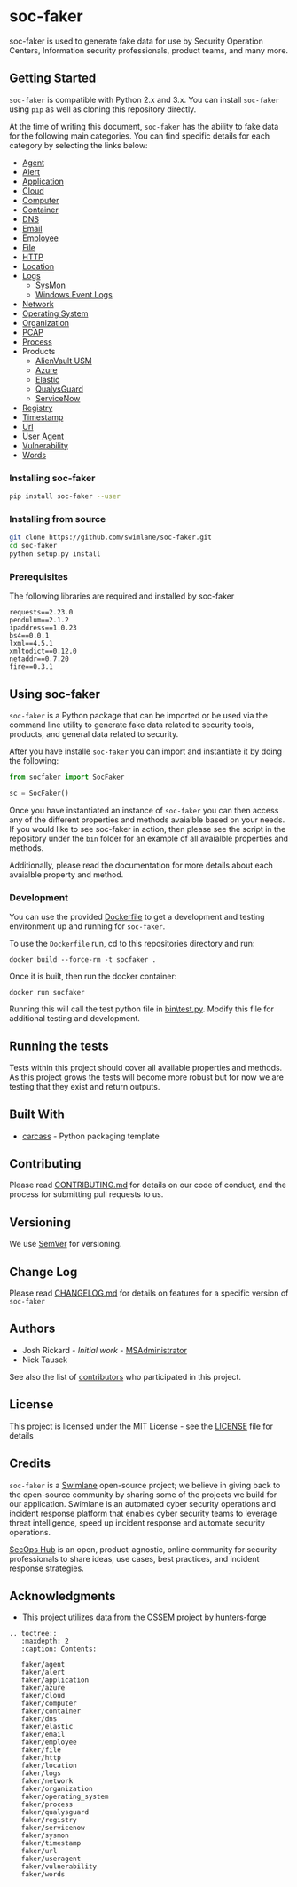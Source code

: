 # soc-faker

soc-faker is used to generate fake data for use by Security Operation Centers, Information security professionals, product teams, and many more.

## Getting Started

`soc-faker` is compatible with Python 2.x and 3.x.  You can install `soc-faker` using `pip` as well as cloning this repository directly.

At the time of writing this document, `soc-faker` has the ability to fake data for the following main categories.  You can find specific details for each category by selecting the links below:

* [Agent](faker/agent.md)
* [Alert](faker/alert.md)
* [Application](faker/application.md)
* [Cloud](faker/cloud.md)
* [Computer](faker/computer.md)
* [Container](faker/container.md)
* [DNS](faker/dns.md)
* [Email](faker/email.md)
* [Employee](faker/employee.md)
* [File](faker/file.md)
* [HTTP](faker/http.md)
* [Location](faker/location.md)
* [Logs](faker/logs.md)
    * [SysMon](faker/sysmon.md)
    * [Windows Event Logs](faker/eventlog.md)
* [Network](faker/network.md)
* [Operating System](faker/operating_system.md)
* [Organization](faker/organization.md)
* [PCAP](faker/pcap.md)
* [Process](faker/process.md)
* Products
    * [AlienVault USM](faker/alienvaultusm.md)
    * [Azure](faker/azure.md)
    * [Elastic](faker/elastic.md)
    * [QualysGuard](faker/qualysguard.md)
    * [ServiceNow](faker/servicenow.md)
* [Registry](faker/registry.md)
* [Timestamp](faker/timestamp.md)
* [Url](faker/url.md)
* [User Agent](faker/useragent.md)
* [Vulnerability](faker/vulnerability)
* [Words](faker/words.md)

### Installing soc-faker

```bash
pip install soc-faker --user
```

### Installing from source

```bash
git clone https://github.com/swimlane/soc-faker.git
cd soc-faker
python setup.py install
```

### Prerequisites

The following libraries are required and installed by soc-faker

```
requests==2.23.0
pendulum==2.1.2
ipaddress==1.0.23
bs4==0.0.1
lxml==4.5.1
xmltodict==0.12.0
netaddr==0.7.20
fire==0.3.1
```

## Using soc-faker

`soc-faker` is a Python package that can be imported or be used via the command line utility to generate fake data related to security tools, products, and general data related to security.

After you have installe `soc-faker` you can import and instantiate it by doing the following:

```python
from socfaker import SocFaker

sc = SocFaker()
```

Once you have instantiated an instance of `soc-faker` you can then access any of the different properties and methods avaialble based on your needs. If you would like to see soc-faker in action, then please see the script in the repository under the `bin` folder for an example of all avaialble properties and methods.

Additionally, please read the documentation for more details about each avaialble property and method.

### Development

You can use the provided [Dockerfile](Dockerfile) to get a development and testing environment up and running for `soc-faker`.

To use the `Dockerfile` run, cd to this repositories directory and run:

```
docker build --force-rm -t socfaker .
```

Once it is built, then run the docker container:

```
docker run socfaker
```

Running this will call the test python file in [bin\test.py](bin\test.py).  Modify this file for additional testing and development.


## Running the tests

Tests within this project should cover all available properties and methods.  As this project grows the tests will become more robust but for now we are testing that they exist and return outputs.

## Built With

* [carcass](https://github.com/MSAdministrator/carcass) - Python packaging template

## Contributing

Please read [CONTRIBUTING.md](CONTRIBUTING.md) for details on our code of conduct, and the process for submitting pull requests to us.

## Versioning

We use [SemVer](http://semver.org/) for versioning. 

## Change Log

Please read [CHANGELOG.md](CHANGELOG.md) for details on features for a specific version of `soc-faker`

## Authors

* Josh Rickard - *Initial work* - [MSAdministrator](https://github.com/msadministrator)
* Nick Tausek

See also the list of [contributors](https://github.com/{github_username}/{package_name}/contributors) who participated in this project.

## License

This project is licensed under the MIT License - see the [LICENSE](LICENSE.md) file for details

## Credits

`soc-faker` is a [Swimlane](https://swimlane.com) open-source project; we believe in giving back to the open-source community by sharing some of the projects we build for our application. Swimlane is an automated cyber security operations and incident response platform that enables cyber security teams to leverage threat intelligence, speed up incident response and automate security operations.

[SecOps Hub](https://secopshub.com) is an open, product-agnostic, online community for security professionals to share ideas, use cases, best practices, and incident response strategies.

## Acknowledgments

* This project utilizes data from the OSSEM project by [hunters-forge](https://github.com/hunters-forge/OSSEM)

```eval_rst
.. toctree::
   :maxdepth: 2
   :caption: Contents:
   
   faker/agent
   faker/alert
   faker/application
   faker/azure
   faker/cloud
   faker/computer
   faker/container
   faker/dns
   faker/elastic
   faker/email
   faker/employee
   faker/file
   faker/http
   faker/location
   faker/logs
   faker/network
   faker/organization
   faker/operating_system
   faker/process
   faker/qualysguard
   faker/registry
   faker/servicenow
   faker/sysmon
   faker/timestamp
   faker/url
   faker/useragent
   faker/vulnerability
   faker/words
```

